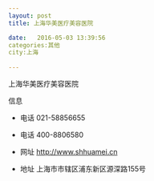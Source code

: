 ```yaml
--- 
layout: post 
title: 上海华美医疗美容医院

date:   2016-05-03 13:39:56 
categories:其他  
city:上海
  
--- 
```

   
上海华美医疗美容医院

信息
 - 电话 021-58856655

 - 电话 400-8806580

 - 网址 http://www.shhuamei.cn

 - 地址 上海市市辖区浦东新区源深路155号


